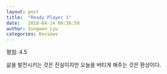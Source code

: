 ```yaml
---
layout: post
title:  "Ready Player 1"
date:   2018-04-14 09:36:59
author: Sungwon Lyu
categories: Reviews
---
```


평점: 4.5

삶을 발전시키는 것은 진실이지만 오늘을 버티게 해주는 것은 환상이다.
